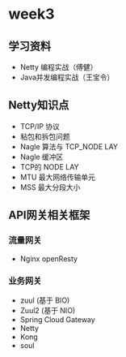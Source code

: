 # week3

## 学习资料

- Netty 编程实战（傅健）
- Java并发编程实战（王宝令）

## Netty知识点

- TCP/IP 协议
- 粘包和拆包问题
- Nagle 算法与 TCP_NODE LAY
- Nagle 缓冲区
- TCP的 NODE LAY
- MTU  最大网络传输单元
- MSS  最大分段大小

## API网关相关框架

### 流量网关

- Nginx openResty

### 业务网关

- zuul  (基于 BIO)
- Zuul2  (基于 NIO)
- Spring Cloud Gateway
- Netty
- Kong
- soul